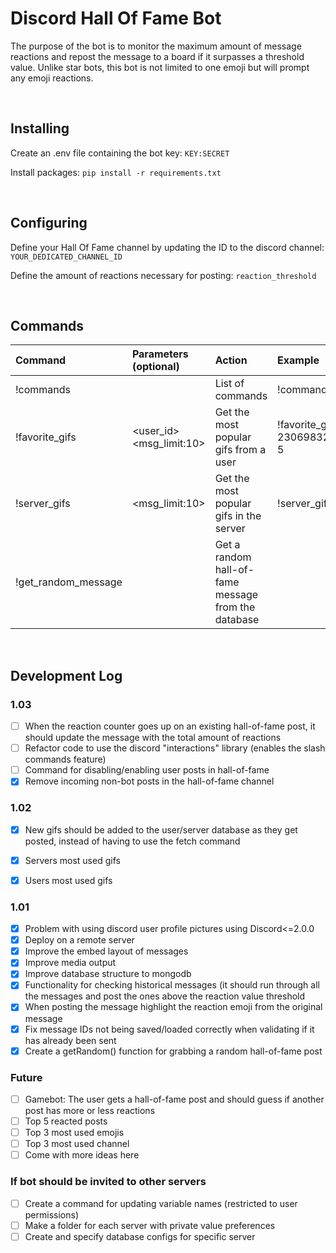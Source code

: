# Discord Hall Of Fame Bot
The purpose of the bot is to monitor the maximum amount of message reactions and repost the message to a board if it surpasses a threshold value. Unlike star bots, this bot is not limited to one emoji but will prompt any emoji reactions.

<br>

## Installing
Create an .env file containing the bot key:
```KEY:SECRET```

Install packages:
```pip install -r requirements.txt```

<br>

## Configuring
Define your Hall Of Fame channel by updating the ID to the discord channel: ```YOUR_DEDICATED_CHANNEL_ID```

Define the amount of reactions necessary for posting: ```reaction_threshold```

<br>

## Commands

| Command | Parameters (optional) | Action | Example |
| :------------- |:-------------|:-------------|:-------------|
| !commands | | List of commands | !commands |
| !favorite_gifs | <user_id> \<msg_limit:10> | Get the most popular gifs from a user | !favorite_gifs 230698327589650432 5 |
| !server_gifs | \<msg_limit:10> | Get the most popular gifs in the server | !server_gifs 7 |
| !get_random_message | | Get a random hall-of-fame message from the database |


<br>


## Development Log


### 1.03
- [ ] When the reaction counter goes up on an existing hall-of-fame post, it should update the message with the total amount of reactions
- [ ] Refactor code to use the discord "interactions" library (enables the slash commands feature)
- [ ] Command for disabling/enabling user posts in hall-of-fame
- [x] Remove incoming non-bot posts in the hall-of-fame channel

### 1.02
- [x] New gifs should be added to the user/server database as they get posted, instead of having to use the fetch command
- [x] Servers most used gifs
- [x] Users most used gifs


### 1.01
- [x] Problem with using discord user profile pictures using Discord<=2.0.0
- [x] Deploy on a remote server
- [x] Improve the embed layout of messages
- [x] Improve media output
- [x] Improve database structure to mongodb
- [x] Functionality for checking historical messages (it should run through all the messages and post the ones above the reaction value threshold
- [x] When posting the message highlight the reaction emoji from the original message
- [x] Fix message IDs not being saved/loaded correctly when validating if it has already been sent
- [x] Create a getRandom() function for grabbing a random hall-of-fame post

### Future
- [ ] Gamebot: The user gets a hall-of-fame post and should guess if another post has more or less reactions
- [ ] Top 5 reacted posts
- [ ] Top 3 most used emojis
- [ ] Top 3 most used channel
- [ ] Come with more ideas here

### If bot should be invited to other servers
- [ ] Create a command for updating variable names (restricted to user permissions)
- [ ] Make a folder for each server with private value preferences
- [ ] Create and specify database configs for specific server
